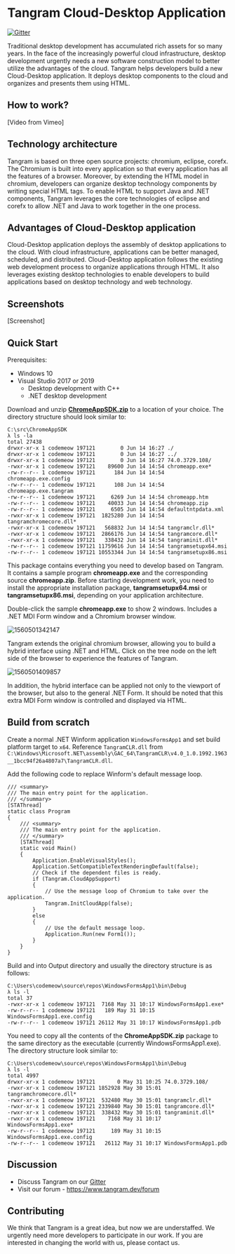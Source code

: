 # Tangram Cloud-Desktop Application

[![Gitter](https://badges.gitter.im/TangramDev/Lobby.svg)](https://gitter.im/TangramDev/Lobby?utm_source=badge&utm_medium=badge&utm_campaign=pr-badge)

Traditional desktop development has accumulated rich assets for so many years. In the face of the increasingly powerful cloud infrastructure, desktop development urgently needs a new software construction model to better utilize the advantages of the cloud. Tangram helps developers build a new Cloud-Desktop application. It deploys desktop components to the cloud and organizes and presents them using HTML.

## How to work?

[Video from Vimeo]

## Technology architecture

Tangram is based on three open source projects: chromium, eclipse, corefx. The Chromium is built into every application so that every application has all the features of a browser. Moreover, by extending the HTML model in chromium, developers can organize desktop technology components by writing special HTML tags. To enable HTML to support Java and .NET components, Tangram leverages the core technologies of eclipse and corefx to allow .NET and Java to work together in the one process.

## Advantages of Cloud-Desktop application

Cloud-Desktop application deploys the assembly of desktop applications to the cloud. With cloud infrastructure, applications can be better managed, scheduled, and distributed. Cloud-Desktop application follows the existing web development process to organize applications through HTML. It also leverages existing desktop technologies to enable developers to build applications based on desktop technology and web technology.

## Screenshots

[Screenshot]

## Quick Start

Prerequisites:

- Windows 10
- Visual Studio 2017 or 2019
  - Desktop development with C++
  - .NET desktop development

Download and unzip **[ChromeAppSDK.zip](<https://github.com/TangramDev/Tangram/releases>)** to a location of your choice. The directory structure should look similar to:

```
C:\src\ChromeAppSDK
λ ls -la
total 27438
drwxr-xr-x 1 codemeow 197121        0 Jun 14 16:27 ./
drwxr-xr-x 1 codemeow 197121        0 Jun 14 16:27 ../
drwxr-xr-x 1 codemeow 197121        0 Jun 14 16:27 74.0.3729.108/
-rwxr-xr-x 1 codemeow 197121    89600 Jun 14 14:54 chromeapp.exe*
-rw-r--r-- 1 codemeow 197121      184 Jun 14 14:54 chromeapp.exe.config
-rw-r--r-- 1 codemeow 197121      108 Jun 14 14:54 chromeapp.exe.tangram
-rw-r--r-- 1 codemeow 197121     6269 Jun 14 14:54 chromeapp.htm
-rw-r--r-- 1 codemeow 197121    40033 Jun 14 14:54 chromeapp.zip
-rw-r--r-- 1 codemeow 197121     6505 Jun 14 14:54 defaultntpdata.xml
-rwxr-xr-x 1 codemeow 197121  1825280 Jun 14 14:54 tangramchromecore.dll*
-rwxr-xr-x 1 codemeow 197121   568832 Jun 14 14:54 tangramclr.dll*
-rwxr-xr-x 1 codemeow 197121  2866176 Jun 14 14:54 tangramcore.dll*
-rwxr-xr-x 1 codemeow 197121   338432 Jun 14 14:54 tangraminit.dll*
-rw-r--r-- 1 codemeow 197121 11759616 Jun 14 14:54 tangramsetupx64.msi
-rw-r--r-- 1 codemeow 197121 10553344 Jun 14 14:54 tangramsetupx86.msi
```

This package contains everything you need to develop based on Tangram. It contains a sample program **chromeapp.exe** and the corresponding source **chromeapp.zip**. Before starting development work, you need to install the appropriate installation package, **tangramsetupx64.msi** or **tangramsetupx86.msi**, depending on your application architecture.

Double-click the sample **chromeapp.exe** to show 2 windows. Includes a .NET MDI Form window and a Chromium browser window.

![1560501342147](Docs/assets/1560501342147.png)

Tangram extends the original chromium browser, allowing you to build a hybrid interface using .NET and HTML. Click on the tree node on the left side of the browser to experience the features of Tangram.

![1560501409857](Docs/assets/1560501409857.png)

In addition, the hybrid interface can be applied not only to the viewport of the browser, but also to the general .NET Form. It should be noted that this extra MDI Form window is controlled and displayed via HTML.

## Build from scratch

Create a normal .NET Winform application `WindowsFormsApp1` and set build platform target to `x64`. Reference `TangramCLR.dll` from `C:\Windows\Microsoft.NET\assembly\GAC_64\TangramCLR\v4.0_1.0.1992.1963__1bcc94f26a4807a7\TangramCLR.dll`.

Add the following code to replace Winform's default message loop.

```
/// <summary>
/// The main entry point for the application.
/// </summary>
[STAThread]
static class Program
{
	/// <summary>
	/// The main entry point for the application.
	/// </summary>
	[STAThread]
	static void Main()
	{
		Application.EnableVisualStyles();
		Application.SetCompatibleTextRenderingDefault(false);
		// Check if the dependent files is ready.
		if (Tangram.CloudAppSupport)
		{
			// Use the message loop of Chromium to take over the application.
			Tangram.InitCloudApp(false);
		}
		else
		{
			// Use the default message loop.
			Application.Run(new Form1());
		}
	}
}
```

Build and into Output directory and usually the directory structure is as follows:

```
C:\Users\codemeow\source\repos\WindowsFormsApp1\bin\Debug
λ ls -l
total 37
-rwxr-xr-x 1 codemeow 197121  7168 May 31 10:17 WindowsFormsApp1.exe*
-rw-r--r-- 1 codemeow 197121   189 May 31 10:15 WindowsFormsApp1.exe.config
-rw-r--r-- 1 codemeow 197121 26112 May 31 10:17 WindowsFormsApp1.pdb
```

You need to copy all the contents of the **ChromeAppSDK.zip** package to the same directory as the executable (currently WindowsFormsApp1.exe). The directory structure look similar to:

```
C:\Users\codemeow\source\repos\WindowsFormsApp1\bin\Debug
λ ls -l
total 4997
drwxr-xr-x 1 codemeow 197121       0 May 31 10:25 74.0.3729.108/
-rwxr-xr-x 1 codemeow 197121 1852928 May 30 15:01 tangramchromecore.dll*
-rwxr-xr-x 1 codemeow 197121  532480 May 30 15:01 tangramclr.dll*
-rwxr-xr-x 1 codemeow 197121 2339840 May 30 15:01 tangramcore.dll*
-rwxr-xr-x 1 codemeow 197121  338432 May 30 15:01 tangraminit.dll*
-rwxr-xr-x 1 codemeow 197121    7168 May 31 10:17 WindowsFormsApp1.exe*
-rw-r--r-- 1 codemeow 197121     189 May 31 10:15 WindowsFormsApp1.exe.config
-rw-r--r-- 1 codemeow 197121   26112 May 31 10:17 WindowsFormsApp1.pdb
```



## Discussion

- Discuss Tangram on our [Gitter](https://gitter.im/TangramDev/Lobby)
- Visit our forum - https://www.tangram.dev/forum

## Contributing

We think that Tangram is a great idea, but now we are understaffed. We urgently need more developers to participate in our work. If you are interested in changing the world with us, please contact us.
